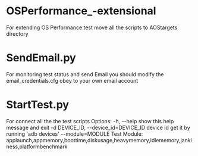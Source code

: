 # OSPerformance_-extensional
For extending OS Performance test
move all the scripts to AOStargets directory 

# SendEmail.py
For monitoring test status and send Email
you should modify the email_credentials.cfg obey to your own email account

# StartTest.py
For connect all the the test scripts
Options:
  -h, --help            				show this help message and exit
  -d DEVICE_ID, --device_id=DEVICE_ID	device id get it by running 'adb devices'
  --module=MODULE       				Test Module: applaunch,appmemory,boottime,diskusage,heavymemory,idlememory,jankiness,platformbenchmark
  